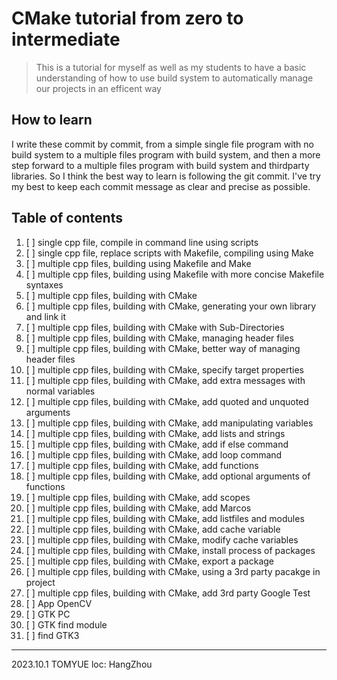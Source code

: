 # CMake tutorial from zero to intermediate

> This is a tutorial for myself as well as my students to have a basic understanding of how to use build system to automatically manage our projects in an efficent way

## How to learn

I write these commit by commit, from a simple single file program with no build system to a multiple files program with build system, and then a more step forward to a multiple files program with build system and thirdparty libraries.
So I think the best way to learn is following the git commit. I've try my best to keep each commit message as clear and precise as possible. 

## Table of contents

1. [ ] single cpp file, compile in command line using scripts
2. [ ] single cpp file, replace scripts with Makefile, compiling using Make
3. [ ] multiple cpp files, building using Makefile and Make
4. [ ] multiple cpp files, building using Makefile with more concise Makefile syntaxes
5. [ ] multiple cpp files, building with CMake
6. [ ] multiple cpp files, building with CMake, generating your own library and link it
7. [ ] multiple cpp files, building with CMake with Sub-Directories
8. [ ] multiple cpp files, building with CMake, managing header files
9. [ ] multiple cpp files, building with CMake, better way of managing header files
10. [ ] multiple cpp files, building with CMake, specify target properties
11. [ ] multiple cpp files, building with CMake, add extra messages with normal variables
12. [ ] multiple cpp files, building with CMake, add quoted and unquoted arguments
13. [ ] multiple cpp files, building with CMake, add manipulating variables
14. [ ] multiple cpp files, building with CMake, add lists and strings
15. [ ] multiple cpp files, building with CMake, add if else command
16. [ ] multiple cpp files, building with CMake, add loop command
17. [ ] multiple cpp files, building with CMake, add functions
18. [ ] multiple cpp files, building with CMake, add optional arguments of functions
19. [ ] multiple cpp files, building with CMake, add scopes
20. [ ] multiple cpp files, building with CMake, add Marcos
21. [ ] multiple cpp files, building with CMake, add listfiles and modules
22. [ ] multiple cpp files, building with CMake, add cache variable
23. [ ] multiple cpp files, building with CMake, modify cache variables
24. [ ] multiple cpp files, building with CMake, install process of packages
25. [ ] multiple cpp files, building with CMake, export a package
26. [ ] multiple cpp files, building with CMake, using a 3rd party pacakge in project
27. [ ] multiple cpp files, building with CMake, add 3rd party Google Test
28. [ ] App OpenCV
29. [ ] GTK PC
30. [ ] GTK find module
31. [ ] find GTK3


---
2023.10.1
TOMYUE
loc: HangZhou